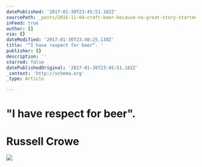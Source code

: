 ```yaml
---
datePublished: '2017-01-30T23:45:51.182Z'
sourcePath: _posts/2016-11-04-craft-beer-because-no-great-story-started-over-e-salad.md
inFeed: true
author: []
via: {}
dateModified: '2017-01-30T23:40:25.138Z'
title: '“I have respect for beer”. '
publisher: {}
description: ''
starred: false
datePublishedOriginal: '2017-01-30T23:45:51.182Z'
_context: 'http://schema.org'
_type: Article

---
```

# "I have respect for beer". 

# Russell Crowe
![](https://the-grid-user-content.s3-us-west-2.amazonaws.com/4f13e6c1-756c-40cc-81e3-28bb0a878e45.jpg)